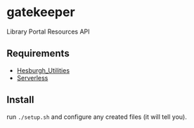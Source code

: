 # gatekeeper
Library Portal Resources API

## Requirements
- [Hesburgh_Utilities](https://github.com/ndlib/hesburgh_utilities)
- [Serverless](https://serverless.com/)

## Install
run `./setup.sh` and configure any created files (it will tell you).
